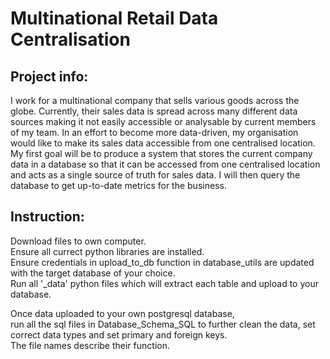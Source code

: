 # Multinational Retail Data Centralisation

## Project info:
I work for a multinational company that sells various goods across the globe.
Currently, their sales data is spread across many different data sources making it not easily accessible or analysable by current members of my team.
In an effort to become more data-driven, my organisation would like to make its sales data accessible from one centralised location.
My first goal will be to produce a system that stores the current company data in a database so that it can be accessed from one centralised location and acts as a single source of truth for sales data.
I will then query the database to get up-to-date metrics for the business.

## Instruction:
Download files to own computer. \
Ensure all currect python libraries are installed. \
Ensure credentials in upload_to_db function in database_utils are updated with the target database of your choice. \
Run all '_data' python files which will extract each table and upload to your database.

Once data uploaded to your own postgresql database, \
run all the sql files in Database_Schema_SQL to further clean the data, set correct data types and set primary and foreign keys. \
The file names describe their function.


